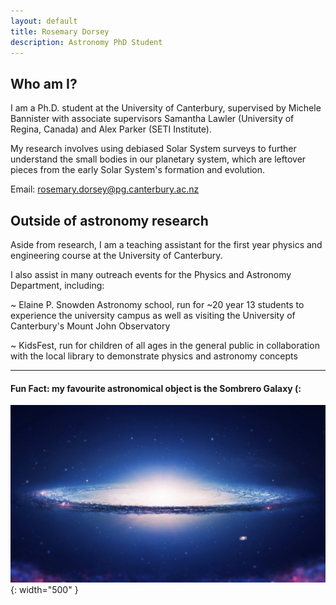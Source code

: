 ```yaml
---
layout: default
title: Rosemary Dorsey
description: Astronomy PhD Student
---
```


## Who am I?

I am a Ph.D. student at the University of Canterbury, supervised by Michele Bannister with associate supervisors Samantha Lawler (University of Regina, Canada) and Alex Parker (SETI Institute).

My research involves using debiased Solar System surveys to further understand the small bodies in our planetary system, which are leftover pieces from the early Solar System's formation and evolution.

Email: rosemary.dorsey@pg.canterbury.ac.nz

## Outside of astronomy research

Aside from research, I am a teaching assistant for the first year physics and engineering course at the University of Canterbury.

I also assist in many outreach events for the Physics and Astronomy Department, including:

~ Elaine P. Snowden Astronomy school, run for ~20 year 13 students to experience the university campus as well as visiting the University of Canterbury's Mount John Observatory

~ KidsFest, run for children of all ages in the general public in collaboration with the local library to demonstrate physics and astronomy concepts

***

#### Fun Fact: my favourite astronomical object is the Sombrero Galaxy (:
![Sombrero](/assets/images/Sombrero-Galaxy.jpg){: width="500" }
